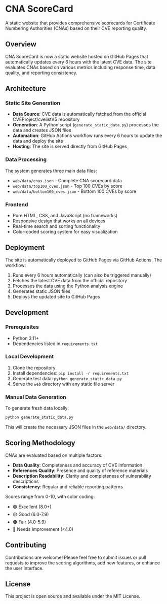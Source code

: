 # CNA ScoreCard

A static website that provides comprehensive scorecards for Certificate Numbering Authorities (CNAs) based on their CVE reporting quality.

## Overview

CNA ScoreCard is now a static website hosted on GitHub Pages that automatically updates every 6 hours with the latest CVE data. The site evaluates CNAs based on various metrics including response time, data quality, and reporting consistency.

## Architecture

### Static Site Generation
- **Data Source**: CVE data is automatically fetched from the official CVEProject/cvelistV5 repository
- **Generation**: A Python script (`generate_static_data.py`) processes the data and creates JSON files
- **Automation**: GitHub Actions workflow runs every 6 hours to update the data and deploy the site
- **Hosting**: The site is served directly from GitHub Pages

### Data Processing
The system generates three main data files:
- `web/data/cnas.json` - Complete CNA scorecard data
- `web/data/top100_cves.json` - Top 100 CVEs by score
- `web/data/bottom100_cves.json` - Bottom 100 CVEs by score

### Frontend
- Pure HTML, CSS, and JavaScript (no frameworks)
- Responsive design that works on all devices
- Real-time search and sorting functionality
- Color-coded scoring system for easy visualization

## Deployment

The site is automatically deployed to GitHub Pages via GitHub Actions. The workflow:

1. Runs every 6 hours automatically (can also be triggered manually)
2. Fetches the latest CVE data from the official repository
3. Processes the data using the Python analysis engine
4. Generates static JSON files
5. Deploys the updated site to GitHub Pages

## Development

### Prerequisites
- Python 3.11+
- Dependencies listed in `requirements.txt`

### Local Development
1. Clone the repository
2. Install dependencies: `pip install -r requirements.txt`
3. Generate test data: `python generate_static_data.py`
4. Serve the `web` directory with any static file server

### Manual Data Generation
To generate fresh data locally:
```bash
python generate_static_data.py
```

This will create the necessary JSON files in the `web/data/` directory.

## Scoring Methodology

CNAs are evaluated based on multiple factors:
- **Data Quality**: Completeness and accuracy of CVE information
- **References Quality**: Presence and quality of reference materials
- **Description Readability**: Clarity and completeness of vulnerability descriptions
- **Consistency**: Regular and reliable reporting patterns

Scores range from 0-10, with color coding:
- 🟢 Excellent (8.0+)
- 🟡 Good (6.0-7.9)
- 🟠 Fair (4.0-5.9)
- 🔴 Needs Improvement (<4.0)

## Contributing

Contributions are welcome! Please feel free to submit issues or pull requests to improve the scoring algorithms, add new features, or enhance the user interface.

## License

This project is open source and available under the MIT License.